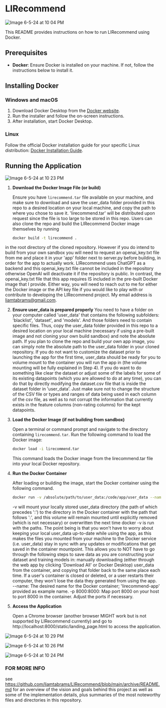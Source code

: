 # LIRecommend

![Image 6-5-24 at 10 04 PM](https://github.com/liamtabrams/LIRecommend/assets/34357178/4267a5b6-a478-443d-b802-f0d7652b785d)

This README provides instructions on how to run LIRecommend using Docker.

## Prerequisites

- **Docker**: Ensure Docker is installed on your machine. If not, follow the instructions below to install it.

## Installing Docker

### Windows and macOS

1. Download Docker Desktop from the [Docker website](https://www.docker.com/products/docker-desktop).
2. Run the installer and follow the on-screen instructions.
3. After installation, start Docker Desktop.

### Linux

Follow the official Docker installation guide for your specific Linux distribution: [Docker Installation Guide](https://docs.docker.com/engine/install/).

## Running the Application

![Image 6-5-24 at 10 23 PM](https://github.com/liamtabrams/LIRecommend/assets/34357178/01f75293-7e37-41d2-ba1a-8e0c2d23492a)

1. **Download the Docker Image File (or build)**

   Ensure you have `lirecommend.tar` file available on your machine, and make sure to download and save the user_data folder provided in this repo to a desired location on your local machine, and copy the path to where you chose to save it. 'lirecommend.tar' will be distributed upon request since the file is too large to be stored in this repo. Users can also clone the repo and build the LIRecommend Docker image themselves by running
   ```bash
   docker build -t lirecommend .
   ```
in the root directory of the cloned repository. However if you do intend to build from your own sandbox you will need to request an openai_key.txt file from me and place it in your 'app' folder next to server.py before building, in order for the app to actually work. LIRecommend uses ChatGPT as a backend and this openai_key.txt file cannot be included in the repository otherwise OpenAI will deactivate it if the repository is public. In contrast, the openai_key.txt file that this app requires IS included in the pre-built Docker image that I provide. Either way, you will need to reach out to me for either the Docker image or the API key file if you would like to play with or contribute to developing the LIRecommend project. My email address is liamtabrams@gmail.com.

2. **Ensure user_data is prepared properly**
   You need to have a folder on your computer called 'user_data' that contains the following subfolders: 'blacklist', 'dataset', and 'models'. And those folders need to contain specific files. Thus, copy the user_data folder provided in this repo to a desired location on your local machine (necessary if using a pre-built image and not cloning your own build sandbox) and note the absolute path. If you plan to clone the repo and build your own app image, you can simply note the absolute path to the user_data folder in your cloned repository. If you do not want to customize the dataset prior to launching the app for the first time, user_data should be ready for you to volume mount to the container you will run the app in (the volume mounting will be fully explained in Step 4). If you do want to do something like clear the dataset or adjust some of the labels for some of its existing datapoints (which you are allowed to do at any time), you can do that by directly modifying the dataset.csv file that is inside the dataset folder in 'user_data'. Just make sure not to change the structure of the CSV file or types and ranges of data being used in each column of the csv file, as well as to not corrupt the information that currently exists in the feature columns (non-rating columns) for the kept datapoints.   

3. **Load the Docker Image (if not building from sandbox)**

   Open a terminal or command prompt and navigate to the directory containing `lirecommend.tar`. Run the following command to load the Docker image:

   ```bash
   docker load -i lirecommend.tar
   ```

   This command loads the Docker image from the lirecommend.tar file into your local Docker repository.

4. **Run the Docker Container**

   After loading or building the image, start the Docker container using the following command.

   ```bash
   docker run -v /absolute/path/to/user_data:/code/app/user_data --name lirecommend-app -p 8000:8000 lirecommend
   ```
   -v will mount your locally stored user_data directory (the path of which precedes ':') to the directory in the Docker container with the path that follows ':', and this volume will remain mounted until explicitly removed (which is not necessary) or overwritten the next time docker -v is run with the paths. The point being is that you won't have to worry about keeping your local user_data up-to-date while using the app, as this makes the files you mounted from your machine to the Docker service (i.e. user_data) stay in sync with any updates or modifications that get saved in the container mountpoint. This allows you to NOT have to go through the following steps to save data as you are constructing your dataset and training models in: manually downloading (either through the web app by clicking 'Download All' or Docker Desktop) user_data from the container, and copying that folder back to the same place each time. If a user's container is closed or deleted, or a user restarts their computer, they won't lose the data they generated from using the app.   
   --name: The desired name for the Docker container; 'lirecommend-app' provided as example name. 
   -p 8000:8000: Map port 8000 on your host to port 8000 in the container. Adjust the ports if necessary.

5. **Access the Application**

    Open a Chrome browser (another browser MIGHT work but is not supported by LIRecommend currently) and go to http://localhost:8000/static/landing_page.html to access the application.

![Image 6-5-24 at 10 29 PM](https://github.com/liamtabrams/LIRecommend/assets/34357178/86296cae-4c3f-442d-b643-62bbfcd1fe18)

![Image 6-5-24 at 10 26 PM](https://github.com/liamtabrams/LIRecommend/assets/34357178/654d36a2-77b4-49e6-af7a-bfe5eb592f2c)

![Image 6-5-24 at 10 24 PM](https://github.com/liamtabrams/LIRecommend/assets/34357178/58976bfb-19fd-4e0f-adff-0810a13a32cf)

### FOR MORE INFO ###

see https://github.com/liamtabrams/LIRecommend/blob/main/archive/README.md for an overview of the vision and goals behind this project as well as some of the implementation details, plus summaries of the most noteworthy files and directories in this repository. 
   
